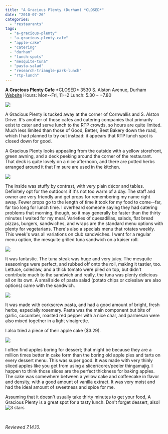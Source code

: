```yaml
---
title: "A Gracious Plenty (Durham) *CLOSED*"
date: "2010-07-26"
categories:
  - "restaurants"
tags:
  - "a-gracious-plenty"
  - "a-gracious-plenty-cafe"
  - "apple-cake"
  - "catering"
  - "durham"
  - "lunch-spots"
  - "mesquite-tuna"
  - "pasta-salad"
  - "research-triangle-park-lunch"
  - "rtp-lunch"
---
```


**A Gracious Plenty Cafe** \*CLOSED\* 3530 S. Alston Avenue, Durham [Website](http://www.agraciousplentyinc.com/) Hours: Mon--Fri, 11--2 Lunch: $5.30--$7.80

![](http://www.thegourmez.com/gourmez/photos/agraciousplenty5.JPG)

A Gracious Plenty is tucked away at the corner of Cornwallis and S. Alston Drive. It's another of those cafes and catering companies that primarily exist to cater and serve lunch to the RTP crowds, so hours are quite limited. Much less limited than those of Good, Better, Best Bakery down the road, which I had planned to try out instead: it appears that RTP lunch spot is closed down for good.

A Gracious Plenty looks appealing from the outside with a yellow storefront, green awning, and a deck peeking around the corner of the restaurant.  That deck is quite lovely on a nice afternoon, and there are potted herbs arranged around it that I'm sure are used in the kitchen.

![](http://www.thegourmez.com/gourmez/photos/agraciousplenty1.JPG)

The inside was stuffy by contrast, with very plain décor and tables. Definitely opt for the outdoors if it's not too warm of a day. The staff and owner are very friendly and get props for remembering my name right away. Fewer props go to the length of time it took for my food to come--far, far too long for lunch time. I overheard someone saying they had catering problems that morning, though, so it may generally be faster than the thirty minutes I waited for my meal. Varieties of quesadillas, salads, flat bread pizzas, burgers, sandwiches, and wraps are the standard menu options with plenty for vegetarians. There's also a specials menu that rotates weekly. This week's was all variations on club sandwiches. I went for a regular menu option, the mesquite grilled tuna sandwich on a kaiser roll.

![](http://www.thegourmez.com/gourmez/photos/agraciousplenty2.JPG)

It was fantastic. The tuna steak was huge and very juicy. The mesquite seasonings were perfect, and rubbed off onto the roll, making it tastier, too. Lettuce, coleslaw, and a thick tomato were piled on top, but didn't contribute much to the sandwich and really, the tuna was plenty delicious all on its own. A small side of pasta salad (potato chips or coleslaw are also options) came with the sandwich.

![](http://www.thegourmez.com/gourmez/photos/agraciousplenty3.JPG)

It was made with corkscrew pasta, and had a good amount of bright, fresh herbs, especially rosemary. Pasta was the main component but bits of garlic, cucumber, roasted red pepper with a nice char, and parmesan were also mixed together in a light vinaigrette.

I also tried a piece of their apple cake ($3.29).

![](http://www.thegourmez.com/gourmez/photos/agraciousplenty4.JPG)

I often find apples boring for dessert; that might be because they are a million times better in cake form than the boring old apple pies and tarts on every dessert menu. This was super good. It was made with very thinly sliced apples like you get from using a slicer/corer/peeler thingamajig. I happen to think those slices are the perfect thickness for baking apples. The cake was somewhere between a yellow cake and coffeecake in flavor and density, with a good amount of vanilla extract. It was very moist and had the ideal amount of sweetness and spice for me.

Assuming that it doesn't usually take thirty minutes to get your food, A Gracious Plenty is a great spot for a tasty lunch. Don't forget dessert, also! ![3 stars](http://s3.amazonaws.com/thegourmez-wpmedia/2009/02/rating_avocado1.gif "rating_avocado1")

 

_Reviewed 7.14.10._
